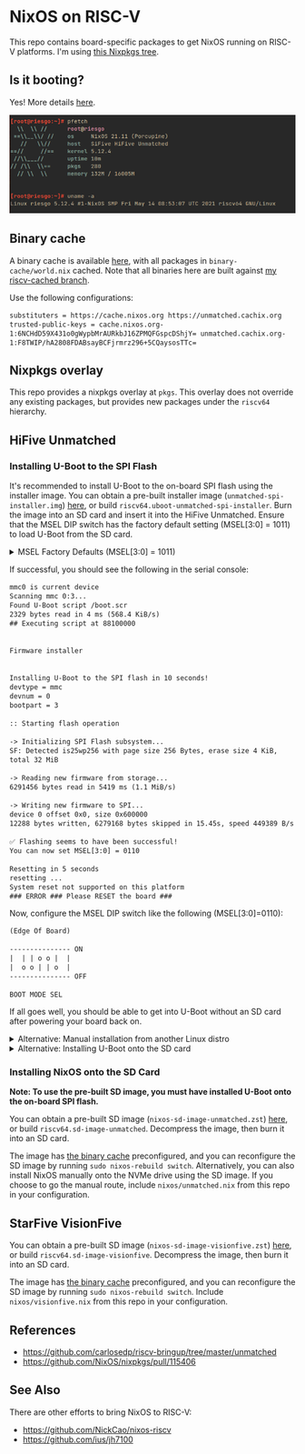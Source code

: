 # NixOS on RISC-V

This repo contains board-specific packages to get NixOS running on RISC-V platforms.
I'm using [this Nixpkgs tree](https://github.com/zhaofengli/nixpkgs/tree/riscv).

## Is it booting?

Yes! More details [here](https://github.com/NixOS/nixpkgs/issues/101651#issuecomment-852725823).

![Screenshot of pfetch output on the HiFive Unmatched in a terminal](./imgs/riesgo-firstboot.png)

## Binary cache

A binary cache is available [here](https://app.cachix.org/cache/unmatched), with all packages in `binary-cache/world.nix` cached.
Note that all binaries here are built against [my riscv-cached branch](https://github.com/zhaofengli/nixpkgs/tree/riscv-cached).

Use the following configurations:
```
substituters = https://cache.nixos.org https://unmatched.cachix.org
trusted-public-keys = cache.nixos.org-1:6NCHdD59X431o0gWypbMrAURkbJ16ZPMQFGspcDShjY= unmatched.cachix.org-1:F8TWIP/hA2808FDABsayBCFjrmrz296+5CQaysosTTc=
```

## Nixpkgs overlay

This repo provides a nixpkgs overlay at `pkgs`.
This overlay does not override any existing packages, but provides new packages under the `riscv64` hierarchy.

## HiFive Unmatched

### Installing U-Boot to the SPI Flash

It's recommended to install U-Boot to the on-board SPI flash using the installer image.
You can obtain a pre-built installer image (`unmatched-spi-installer.img`) [here](https://github.com/zhaofengli/nixos-riscv64/releases), or build `riscv64.uboot-unmatched-spi-installer`.
Burn the image into an SD card and insert it into the HiFive Unmatched.
Ensure that the MSEL DIP switch has the factory default setting (MSEL[3:0] = 1011) to load U-Boot from the SD card.

<details>
<summary>MSEL Factory Defaults (MSEL[3:0] = 1011)</summary>

```
(Edge Of Board)

--------------- ON
|  | o | o o  |
|  o | o | |  |
--------------- OFF

BOOT MODE SEL
```
</details>

If successful, you should see the following in the serial console:

```
mmc0 is current device
Scanning mmc 0:3...
Found U-Boot script /boot.scr
2329 bytes read in 4 ms (568.4 KiB/s)
## Executing script at 88100000


Firmware installer


Installing U-Boot to the SPI flash in 10 seconds!
devtype = mmc
devnum = 0
bootpart = 3

:: Starting flash operation

-> Initializing SPI Flash subsystem...
SF: Detected is25wp256 with page size 256 Bytes, erase size 4 KiB, total 32 MiB

-> Reading new firmware from storage...
6291456 bytes read in 5419 ms (1.1 MiB/s)

-> Writing new firmware to SPI...
device 0 offset 0x0, size 0x600000
12288 bytes written, 6279168 bytes skipped in 15.45s, speed 449389 B/s

✅ Flashing seems to have been successful!
You can now set MSEL[3:0] = 0110

Resetting in 5 seconds
resetting ...
System reset not supported on this platform
### ERROR ### Please RESET the board ###
```

Now, configure the MSEL DIP switch like the following (MSEL[3:0]=0110):

```
(Edge Of Board)

--------------- ON
|  | | o o |  |
|  o o | | o  |
--------------- OFF

BOOT MODE SEL
```

If all goes well, you should be able to get into U-Boot without an SD card after powering your board back on.

<details>
<summary>Alternative: Manual installation from another Linux distro</summary>

Build `pkgs.riscv64.uboot-unmatched-spi-image`.
Then, flash it onto the on-board SPI flash with:

```
modprobe mtdblock
dd if=spi-image.img of=/dev/mtdblock0 bs=4096 conv=sync
```
</details>

<details>
<summary>Alternative: Installing U-Boot onto the SD card</summary>

**Note: With this method, you have to set up NixOS manually and can't use the pre-built SD image.**

Build `pkgs.riscv64.uboot-unmatched`.

You need to create two GPT partitions on the SD card with the following sizes and GUIDs:

- 1MiB `5b193300-fc78-40cd-8002-e86c45580b47` (HiFive Unleashed FSBL)
- 4MiB `2e54b353-1271-4842-806f-e436d6af6985` (HiFive Unleashed BBL)

The easiest way to do this is with this command (you need `pkgs.gptfdisk`):

```
sgdisk -g --clear --set-alignment=1 \
    --new=1:34:+1M: --typecode=1:5b193300-fc78-40cd-8002-e86c45580b47 \
    --new=2:2082:+4M: --typecode=2:2e54b353-1271-4842-806f-e436d6af6985 \
    [block device]
```

Write the bootloader to the SD card as follows:

```
# FSBL
dd if=result/u-boot-spl.bin of=/dev/mmcblk0p1 bs=4k oflag=direct

# SBL
dd if=result/u-boot.itb of=/dev/mmcblk0p2 bs=4k oflag=direct
```

Configure MSEL like the following (MSEL[3:0]=1011, default configuration):

```
(Edge Of Board)

--------------- ON
|  | o | o o  |
|  o | o | |  |
--------------- OFF

BOOT MODE SEL
```
</details>

### Installing NixOS onto the SD Card

**Note: To use the pre-built SD image, you must have installed U-Boot onto the on-board SPI flash.**

You can obtain a pre-built SD image (`nixos-sd-image-unmatched.zst`) [here](https://github.com/zhaofengli/nixos-riscv64/releases), or build `riscv64.sd-image-unmatched`.
Decompress the image, then burn it into an SD card.

The image has [the binary cache](https://app.cachix.org/cache/unmatched) preconfigured, and you can reconfigure the SD image by running `sudo nixos-rebuild switch`.
Alternatively, you can also install NixOS manually onto the NVMe drive using the SD image.
If you choose to go the manual route, include `nixos/unmatched.nix` from this repo in your configuration.

## StarFive VisionFive

You can obtain a pre-built SD image (`nixos-sd-image-visionfive.zst`) [here](https://github.com/zhaofengli/nixos-riscv64/releases), or build `riscv64.sd-image-visionfive`.
Decompress the image, then burn it into an SD card.

The image has [the binary cache](https://app.cachix.org/cache/unmatched) preconfigured, and you can reconfigure the SD image by running `sudo nixos-rebuild switch`.
Include `nixos/visionfive.nix` from this repo in your configuration.

## References

- https://github.com/carlosedp/riscv-bringup/tree/master/unmatched
- https://github.com/NixOS/nixpkgs/pull/115406

## See Also

There are other efforts to bring NixOS to RISC-V:

- https://github.com/NickCao/nixos-riscv
- https://github.com/ius/jh7100
